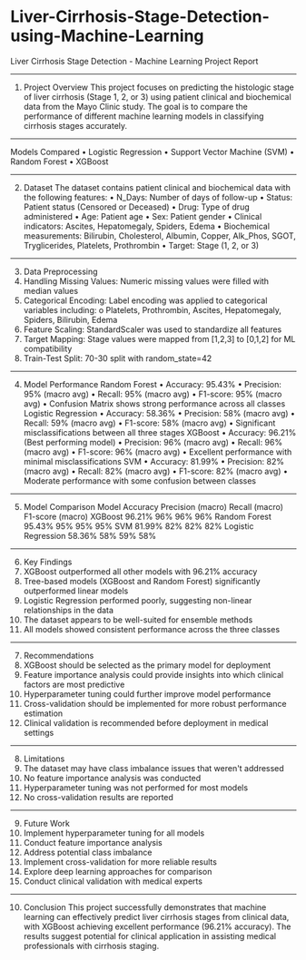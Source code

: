 # Liver-Cirrhosis-Stage-Detection-using-Machine-Learning
Liver Cirrhosis Stage Detection - Machine Learning Project Report
________________________________________
1. Project Overview
This project focuses on predicting the histologic stage of liver cirrhosis (Stage 1, 2, or 3) using patient clinical and biochemical data from the Mayo Clinic study. The goal is to compare the performance of different machine learning models in classifying cirrhosis stages accurately.
________________________________________
Models Compared
•	Logistic Regression
•	Support Vector Machine (SVM)
•	Random Forest
•	XGBoost
________________________________________
2. Dataset
The dataset contains patient clinical and biochemical data with the following features:
•	N_Days: Number of days of follow-up
•	Status: Patient status (Censored or Deceased)
•	Drug: Type of drug administered
•	Age: Patient age
•	Sex: Patient gender
•	Clinical indicators: Ascites, Hepatomegaly, Spiders, Edema
•	Biochemical measurements: Bilirubin, Cholesterol, Albumin, Copper, Alk_Phos, SGOT, Tryglicerides, Platelets, Prothrombin
•	Target: Stage (1, 2, or 3)
________________________________________
3. Data Preprocessing
1.	Handling Missing Values: Numeric missing values were filled with median values
2.	Categorical Encoding: Label encoding was applied to categorical variables including:
o	Platelets, Prothrombin, Ascites, Hepatomegaly, Spiders, Bilirubin, Edema
3.	Feature Scaling: StandardScaler was used to standardize all features
4.	Target Mapping: Stage values were mapped from [1,2,3] to [0,1,2] for ML compatibility
5.	Train-Test Split: 70-30 split with random_state=42
________________________________________
4. Model Performance
Random Forest
•	Accuracy: 95.43%
•	Precision: 95% (macro avg)
•	Recall: 95% (macro avg)
•	F1-score: 95% (macro avg)
•	Confusion Matrix shows strong performance across all classes
Logistic Regression
•	Accuracy: 58.36%
•	Precision: 58% (macro avg)
•	Recall: 59% (macro avg)
•	F1-score: 58% (macro avg)
•	Significant misclassifications between all three stages
XGBoost
•	Accuracy: 96.21% (Best performing model)
•	Precision: 96% (macro avg)
•	Recall: 96% (macro avg)
•	F1-score: 96% (macro avg)
•	Excellent performance with minimal misclassifications
SVM
•	Accuracy: 81.99%
•	Precision: 82% (macro avg)
•	Recall: 82% (macro avg)
•	F1-score: 82% (macro avg)
•	Moderate performance with some confusion between classes
________________________________________
5. Model Comparison
Model	Accuracy	Precision (macro)	Recall (macro)	F1-score (macro)
XGBoost	96.21%	96%	96%	96%
Random Forest	95.43%	95%	95%	95%
SVM	81.99%	82%	82%	82%
Logistic Regression	58.36%	58%	59%	58%
________________________________________
6. Key Findings
1.	XGBoost outperformed all other models with 96.21% accuracy
2.	Tree-based models (XGBoost and Random Forest) significantly outperformed linear models
3.	Logistic Regression performed poorly, suggesting non-linear relationships in the data
4.	The dataset appears to be well-suited for ensemble methods
5.	All models showed consistent performance across the three classes
________________________________________
7. Recommendations
1.	XGBoost should be selected as the primary model for deployment
2.	Feature importance analysis could provide insights into which clinical factors are most predictive
3.	Hyperparameter tuning could further improve model performance
4.	Cross-validation should be implemented for more robust performance estimation
5.	Clinical validation is recommended before deployment in medical settings
________________________________________
8. Limitations
1.	The dataset may have class imbalance issues that weren't addressed
2.	No feature importance analysis was conducted
3.	Hyperparameter tuning was not performed for most models
4.	No cross-validation results are reported
________________________________________
9. Future Work
1.	Implement hyperparameter tuning for all models
2.	Conduct feature importance analysis
3.	Address potential class imbalance
4.	Implement cross-validation for more reliable results
5.	Explore deep learning approaches for comparison
6.	Conduct clinical validation with medical experts
________________________________________
10. Conclusion
This project successfully demonstrates that machine learning can effectively predict liver cirrhosis stages from clinical data, with XGBoost achieving excellent performance (96.21% accuracy). The results suggest potential for clinical application in assisting medical professionals with cirrhosis staging.


